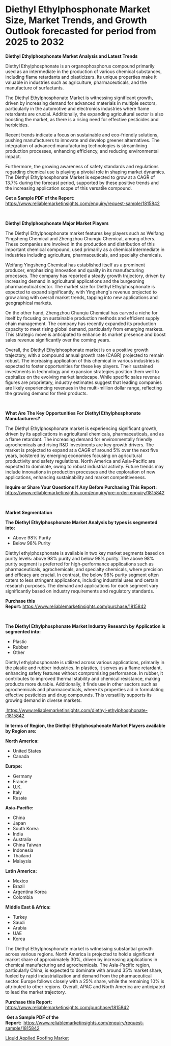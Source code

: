 <p><h1>Diethyl Ethylphosphonate Market Size, Market Trends, and Growth Outlook forecasted for period from 2025 to 2032</h1></p><p><strong>Diethyl Ethylphosphonate Market Analysis and Latest Trends</strong></p>
<p><p>Diethyl Ethylphosphonate is an organophosphorus compound primarily used as an intermediate in the production of various chemical substances, including flame retardants and plasticizers. Its unique properties make it valuable in industries such as agriculture, pharmaceuticals, and the manufacture of surfactants. </p><p>The Diethyl Ethylphosphonate Market is witnessing significant growth, driven by increasing demand for advanced materials in multiple sectors, particularly in the automotive and electronics industries where flame retardants are crucial. Additionally, the expanding agricultural sector is also boosting the market, as there is a rising need for effective pesticides and herbicides.</p><p>Recent trends indicate a focus on sustainable and eco-friendly solutions, pushing manufacturers to innovate and develop greener alternatives. The integration of advanced manufacturing technologies is streamlining production processes, enhancing efficiency, and reducing environmental impact. </p><p>Furthermore, the growing awareness of safety standards and regulations regarding chemical use is playing a pivotal role in shaping market dynamics. The Diethyl Ethylphosphonate Market is expected to grow at a CAGR of 13.7% during the forecast period, supported by these positive trends and the increasing application scope of this versatile compound.</p></p>
<p><strong>Get a Sample PDF of the Report:&nbsp;</strong> <a href="https://www.reliablemarketinsights.com/enquiry/request-sample/1815842?utm_campaign=3164&utm_medium=2&utm_source=Github&utm_content=ia&utm_term=01042025&utm_id=diethyl-ethylphosphonate">https://www.reliablemarketinsights.com/enquiry/request-sample/1815842</a></p>
<p>&nbsp;</p>
<p><strong>Diethyl Ethylphosphonate Major Market Players</strong></p>
<p><p>The Diethyl Ethylphosphonate market features key players such as Weifang Yingsheng Chemical and Zhengzhou Chunqiu Chemical, among others. These companies are involved in the production and distribution of this important chemical compound, used primarily as a chemical intermediate in industries including agriculture, pharmaceuticals, and specialty chemicals.</p><p>Weifang Yingsheng Chemical has established itself as a prominent producer, emphasizing innovation and quality in its manufacturing processes. The company has reported a steady growth trajectory, driven by increasing demand in agricultural applications and the burgeoning pharmaceutical sector. The market size for Diethyl Ethylphosphonate is expected to expand significantly, with Yingsheng's revenue projected to grow along with overall market trends, tapping into new applications and geographical markets.</p><p>On the other hand, Zhengzhou Chunqiu Chemical has carved a niche for itself by focusing on sustainable production methods and efficient supply chain management. The company has recently expanded its production capacity to meet rising global demand, particularly from emerging markets. This strategic move is anticipated to enhance its market presence and boost sales revenue significantly over the coming years.</p><p>Overall, the Diethyl Ethylphosphonate market is on a positive growth trajectory, with a compound annual growth rate (CAGR) projected to remain robust. The increasing application of this chemical in various industries is expected to foster opportunities for these key players. Their sustained investments in technology and expansion strategies position them well to capitalize on the evolving market landscape. While specific sales revenue figures are proprietary, industry estimates suggest that leading companies are likely experiencing revenues in the multi-million dollar range, reflecting the growing demand for their products.</p></p>
<p>&nbsp;</p>
<p><strong>What Are The Key Opportunities For Diethyl Ethylphosphonate Manufacturers?</strong></p>
<p><p>The Diethyl Ethylphosphonate market is experiencing significant growth, driven by its applications in agricultural chemicals, pharmaceuticals, and as a flame retardant. The increasing demand for environmentally friendly agrochemicals and rising R&D investments are key growth drivers. The market is projected to expand at a CAGR of around 5% over the next five years, bolstered by emerging economies focusing on agricultural productivity and safety regulations. North America and Asia-Pacific are expected to dominate, owing to robust industrial activity. Future trends may include innovations in production processes and the exploration of new applications, enhancing sustainability and market competitiveness.</p></p>
<p><strong>Inquire or Share Your Questions If Any Before Purchasing This Report:</strong> <a href="https://www.reliablemarketinsights.com/enquiry/pre-order-enquiry/1815842?utm_campaign=3164&utm_medium=2&utm_source=Github&utm_content=ia&utm_term=01042025&utm_id=diethyl-ethylphosphonate">https://www.reliablemarketinsights.com/enquiry/pre-order-enquiry/1815842</a></p>
<p>&nbsp;</p>
<p><strong>Market Segmentation</strong></p>
<p><strong>The Diethyl Ethylphosphonate Market Analysis by types is segmented into:</strong></p>
<p><ul><li>Above 98% Purity</li><li>Below 98% Purity</li></ul></p>
<p><p>Diethyl ethylphosphonate is available in two key market segments based on purity levels: above 98% purity and below 98% purity. The above 98% purity segment is preferred for high-performance applications such as pharmaceuticals, agrochemicals, and specialty chemicals, where precision and efficacy are crucial. In contrast, the below 98% purity segment often caters to less stringent applications, including industrial uses and certain research purposes. The demand and applications for each segment vary significantly based on industry requirements and regulatory standards.</p></p>
<p><strong>Purchase this Report:&nbsp;</strong><a href="https://www.reliablemarketinsights.com/purchase/1815842?utm_campaign=3164&utm_medium=2&utm_source=Github&utm_content=ia&utm_term=01042025&utm_id=diethyl-ethylphosphonate">https://www.reliablemarketinsights.com/purchase/1815842</a></p>
<p>&nbsp;</p>
<p><strong>The Diethyl Ethylphosphonate Market Industry Research by Application is segmented into:</strong></p>
<p><ul><li>Plastic</li><li>Rubber</li><li>Other</li></ul></p>
<p><p>Diethyl ethylphosphonate is utilized across various applications, primarily in the plastic and rubber industries. In plastics, it serves as a flame retardant, enhancing safety features without compromising performance. In rubber, it contributes to improved thermal stability and chemical resistance, making products more durable. Additionally, it finds use in other sectors such as agrochemicals and pharmaceuticals, where its properties aid in formulating effective pesticides and drug compounds. This versatility supports its growing demand in diverse markets.</p></p>
<p><a href="https://www.reliablemarketinsights.com/diethyl-ethylphosphonate-r1815842?utm_campaign=3164&utm_medium=2&utm_source=Github&utm_content=ia&utm_term=01042025&utm_id=diethyl-ethylphosphonate">&nbsp;https://www.reliablemarketinsights.com/diethyl-ethylphosphonate-r1815842</a></p>
<p><strong>In terms of Region, the Diethyl Ethylphosphonate Market Players available by Region are:</strong></p>
<p>
    <p> <strong> North America: </strong>
        <ul>
            <li>United States</li>
            <li>Canada</li>
        </ul>
        </p> 
    <p> <strong> Europe: </strong>
        <ul>
            <li>Germany</li>
            <li>France</li>
            <li>U.K.</li>
            <li>Italy</li>
            <li>Russia</li>
        </ul>
        </p> 
    <p> <strong> Asia-Pacific: </strong>
        <ul>
            <li>China</li>
            <li>Japan</li>
            <li>South Korea</li>
            <li>India</li>
            <li>Australia</li>
            <li>China Taiwan</li>
            <li>Indonesia</li>
            <li>Thailand</li>
            <li>Malaysia</li>
        </ul>
        </p> 
    <p> <strong> Latin America: </strong>
        <ul>
            <li>Mexico</li>
            <li>Brazil</li>
            <li>Argentina Korea</li>
            <li>Colombia</li>
        </ul>
        </p> 
    <p> <strong> Middle East & Africa: </strong>
        <ul>
            <li>Turkey</li>
            <li>Saudi</li>
            <li>Arabia</li>
            <li>UAE</li>
            <li>Korea</li>
        </ul>
    </p>
    </p>
<p><p>The Diethyl Ethylphosphonate market is witnessing substantial growth across various regions. North America is projected to hold a significant market share of approximately 30%, driven by increasing applications in chemical manufacturing and agrochemicals. The Asia-Pacific region, particularly China, is expected to dominate with around 35% market share, fueled by rapid industrialization and demand from the pharmaceutical sector. Europe follows closely with a 25% share, while the remaining 10% is attributed to other regions. Overall, APAC and North America are anticipated to lead the market trajectory.</p></p>
<p><strong>Purchase this Report: </strong><a href="https://www.reliablemarketinsights.com/purchase/1815842?utm_campaign=3164&utm_medium=2&utm_source=Github&utm_content=ia&utm_term=01042025&utm_id=diethyl-ethylphosphonate">https://www.reliablemarketinsights.com/purchase/1815842</a></p>
<p>&nbsp;<strong>Get a Sample PDF of the Report:&nbsp;&nbsp;</strong><a href="https://www.reliablemarketinsights.com/enquiry/request-sample/1815842?utm_campaign=3164&utm_medium=2&utm_source=Github&utm_content=ia&utm_term=01042025&utm_id=diethyl-ethylphosphonate">https://www.reliablemarketinsights.com/enquiry/request-sample/1815842</a></p>
<p><strong></strong></p>
<p><p><a href="https://github.com/lestymbango/Market-Research-Report-List-1/blob/main/liquid-applied-roofing-market.md?utm_campaign=3164&utm_medium=2&utm_source=Github&utm_content=ia&utm_term=01042025&utm_id=diethyl-ethylphosphonate">Liquid Applied Roofing Market</a></p></p>